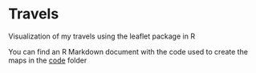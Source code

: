 # Travels
Visualization of my travels using the leaflet package in R

You can find an R Markdown document with the code used to create the maps in the [code](code) folder 